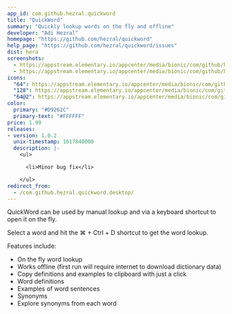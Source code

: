 ```yaml
---
app_id: com.github.hezral.quickword
title: "QuickWord"
summary: "Quickly lookup words on the fly and offline"
developer: "Adi Hezral"
homepage: "https://github.com/hezral/quickword"
help_page: "https://github.com/hezral/quickword/issues"
dist: hera
screenshots:
  - https://appstream.elementary.io/appcenter/media/bionic/com/github/hezral.quickword/998AA85139AAE5CE6D83FC01E51C7EDE/screenshots/image-1_orig.png
  - https://appstream.elementary.io/appcenter/media/bionic/com/github/hezral.quickword/998AA85139AAE5CE6D83FC01E51C7EDE/screenshots/image-2_orig.png
icons:
  "64": https://appstream.elementary.io/appcenter/media/bionic/com/github/hezral.quickword/998AA85139AAE5CE6D83FC01E51C7EDE/icons/64x64/com.github.hezral.quickword_com.github.hezral.quickword.png
  "128": https://appstream.elementary.io/appcenter/media/bionic/com/github/hezral.quickword/998AA85139AAE5CE6D83FC01E51C7EDE/icons/128x128/com.github.hezral.quickword_com.github.hezral.quickword.png
  "64@2": https://appstream.elementary.io/appcenter/media/bionic/com/github/hezral.quickword/998AA85139AAE5CE6D83FC01E51C7EDE/icons/64x64@2/com.github.hezral.quickword_com.github.hezral.quickword.png
color:
  primary: "#D9262C"
  primary-text: "#FFFFFF"
price: 1.99
releases:
- version: 1.0.2
  unix-timestamp: 1617840000
  description: |-
    <ul>

      <li>Minor bug fix</li>

    </ul>
redirect_from:
  - /com.github.hezral.quickword.desktop/
---
```


<p>QuickWord can be used by manual lookup and via a keyboard shortcut to open it on the fly.</p>
<p>Select a word and hit the ⌘ + Ctrl + D shortcut to get the word lookup.</p>
<p>Features include:</p>
<ul>
  <li>On the fly word lookup</li>
  <li>Works offline (first run will require internet to download dictionary data)</li>
  <li>Copy definitions and examples to clipboard with just a click</li>
  <li>Word definitions</li>
  <li>Examples of word sentences</li>
  <li>Synonyms</li>
  <li>Explore synonyms from each word</li>
</ul>